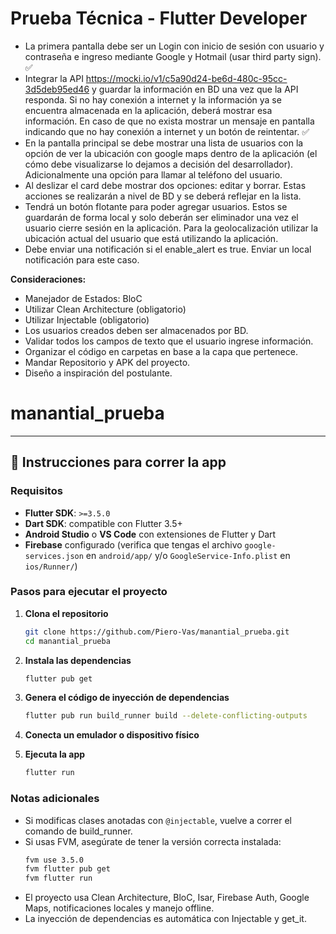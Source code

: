 # Prueba Técnica - Flutter Developer

- La primera pantalla debe ser un Login con inicio de sesión con usuario y contraseña e ingreso mediante Google y Hotmail (usar third party sign). ✅
- Integrar la API https://mocki.io/v1/c5a90d24-be6d-480c-95cc-3d5deb95ed46 y guardar la información en BD una vez que la API responda. Si no hay conexión a internet y la información ya se encuentra almacenada en la aplicación, deberá mostrar esa información. En caso de que no exista mostrar un mensaje en pantalla indicando que no hay conexión a internet y un botón de reintentar. ✅
- En la pantalla principal se debe mostrar una lista de usuarios con la opción de ver la ubicación con google maps dentro de la aplicación (el cómo debe visualizarse lo dejamos a decisión del desarrollador). Adicionalmente una opción para llamar al teléfono del usuario.
- Al deslizar el card debe mostrar dos opciones: editar y borrar. Estas acciones se realizarán a nivel de BD y se deberá reflejar en la lista.
- Tendrá un botón flotante para poder agregar usuarios. Estos se guardarán de forma local y solo deberán ser eliminador una vez el usuario cierre sesión en la aplicación. Para la geolocalización utilizar la ubicación actual del usuario que está utilizando la aplicación.
- Debe enviar una notificación si el enable_alert es true. Enviar un local notificación para este caso.

**Consideraciones:**
- Manejador de Estados: BloC
- Utilizar Clean Architecture (obligatorio)
- Utilizar Injectable (obligatorio)
- Los usuarios creados deben ser almacenados por BD.
- Validar todos los campos de texto que el usuario ingrese información.
- Organizar el código en carpetas en base a la capa que pertenece.
- Mandar Repositorio y APK del proyecto.
- Diseño a inspiración del postulante.

# manantial_prueba

---

## 🚀 Instrucciones para correr la app

### Requisitos

- **Flutter SDK**: `>=3.5.0`
- **Dart SDK**: compatible con Flutter 3.5+
- **Android Studio** o **VS Code** con extensiones de Flutter y Dart
- **Firebase** configurado (verifica que tengas el archivo `google-services.json` en `android/app/` y/o `GoogleService-Info.plist` en `ios/Runner/`)

### Pasos para ejecutar el proyecto

1. **Clona el repositorio**
   ```bash
   git clone https://github.com/Piero-Vas/manantial_prueba.git
   cd manantial_prueba
   ```

2. **Instala las dependencias**
   ```bash
   flutter pub get
   ```

3. **Genera el código de inyección de dependencias**
   ```bash
   flutter pub run build_runner build --delete-conflicting-outputs
   ```

4. **Conecta un emulador o dispositivo físico**

5. **Ejecuta la app**
   ```bash
   flutter run
   ```

### Notas adicionales

- Si modificas clases anotadas con `@injectable`, vuelve a correr el comando de build_runner.
- Si usas FVM, asegúrate de tener la versión correcta instalada:
  ```bash
  fvm use 3.5.0
  fvm flutter pub get
  fvm flutter run
  ```
- El proyecto usa Clean Architecture, BloC, Isar, Firebase Auth, Google Maps, notificaciones locales y manejo offline.
- La inyección de dependencias es automática con Injectable y get_it.
